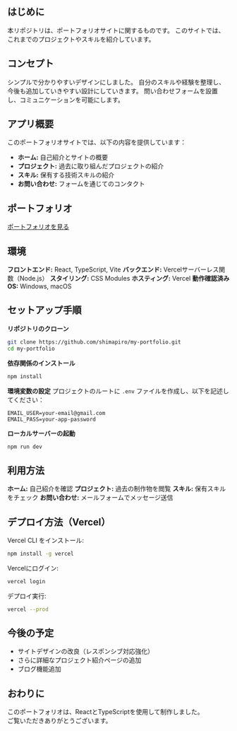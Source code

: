 ## はじめに
本リポジトリは、ポートフォリオサイトに関するものです。
このサイトでは、これまでのプロジェクトやスキルを紹介しています。


## コンセプト
シンプルで分かりやすいデザインにしました。
自分のスキルや経験を整理し、今後も追加していきやすい設計にしていきます。
問い合わせフォームを設置し、コミュニケーションを可能にします。


## アプリ概要
このポートフォリオサイトでは、以下の内容を提供しています：
 - **ホーム:** 自己紹介とサイトの概要
 - **プロジェクト:** 過去に取り組んだプロジェクトの紹介
 - **スキル:** 保有する技術スキルの紹介
 - **お問い合わせ:** フォームを通じてのコンタクト



## ポートフォリオ
[ポートフォリオを見る](https://my-portfolio-lake-six-28.vercel.app/)



## 環境
**フロントエンド:** React, TypeScript, Vite
**バックエンド:** Vercelサーバーレス関数（Node.js）
**スタイリング:** CSS Modules
**ホスティング:** Vercel
**動作確認済みOS:** Windows, macOS



## セットアップ手順

**リポジトリのクローン**
   ```bash
   git clone https://github.com/shimapiro/my-portfolio.git
   cd my-portfolio
   ```

**依存関係のインストール**
   ```bash
   npm install
   ```

**環境変数の設定**
   プロジェクトのルートに `.env` ファイルを作成し、以下を記述してください：

   ```env
   EMAIL_USER=your-email@gmail.com
   EMAIL_PASS=your-app-password
   ```

**ローカルサーバーの起動**
   ```bash
   npm run dev
   ```




## 利用方法

**ホーム:** 自己紹介を確認
**プロジェクト:** 過去の制作物を閲覧
**スキル:** 保有スキルをチェック
**お問い合わせ:** メールフォームでメッセージ送信


## デプロイ方法（Vercel）

Vercel CLI をインストール:
   ```bash
   npm install -g vercel
   ```

Vercelにログイン:
   ```bash
   vercel login
   ```

デプロイ実行:
   ```bash
   vercel --prod
   ```





## 今後の予定

- サイトデザインの改良（レスポンシブ対応強化）
- さらに詳細なプロジェクト紹介ページの追加
- ブログ機能追加



## おわりに

このポートフォリオは、ReactとTypeScriptを使用して制作しました。  
ご覧いただきありがとうございます。  


```
